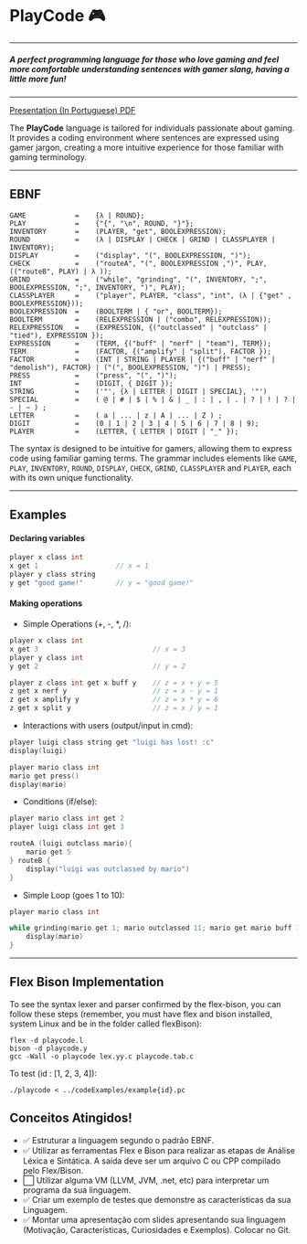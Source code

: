 # PlayCode :video_game:
---
##### *A perfect programming language for those who love gaming and feel more comfortable understanding sentences with gamer slang, having a little more fun!*
---

[Presentation (In Portuguese) PDF](apresentacao.pdf)

The **PlayCode** language is tailored for individuals passionate about gaming. It provides a coding environment where sentences are expressed using gamer jargon, creating a more intuitive experience for those familiar with gaming terminology.

---
## EBNF 

```plaintext
GAME            =    {λ | ROUND};
PLAY            =    {"{", "\n", ROUND, "}"};
INVENTORY       =    (PLAYER, "get", BOOLEXPRESSION);
ROUND           =    (λ | DISPLAY | CHECK | GRIND | CLASSPLAYER | INVENTORY);
DISPLAY         =    ("display", "(", BOOLEXPRESSION, ")");
CHECK           =    ("routeA", "(", BOOLEXPRESSION ,")", PLAY, (("routeB", PLAY) | λ ));
GRIND           =    ("while", "grinding", "(", INVENTORY, ";", BOOLEXPRESSION, ";", INVENTORY, ")", PLAY);
CLASSPLAYER     =    ("player", PLAYER, "class", "int", (λ | {"get" , BOOLEXPRESSION}));
BOOLEXPRESSION  =    (BOOLTERM | { "or", BOOLTERM});
BOOLTERM        =    (RELEXPRESSION | ("combo", RELEXPRESSION));
RELEXPRESSION   =    (EXPRESSION, {("outclassed" | "outclass" | "tied"), EXPRESSION });
EXPRESSION      =    (TERM, {("buff" | "nerf" | "team"), TERM});
TERM            =    (FACTOR, {("amplify" | "split"), FACTOR });
FACTOR          =    (INT | STRING | PLAYER | {("buff" | "nerf" | "demolish"), FACTOR} | ("(", BOOLEXPRESSION, ")") | PRESS);
PRESS           =    ("press", "(", ")");
INT             =    (DIGIT, { DIGIT });
STRING          =    ('"', {λ | LETTER | DIGIT | SPECIAL}, '"')
SPECIAL         =    ( @ | # | $ | % | & | _ | : | , | . | ? | ! | ? | - | ~ ) ;
LETTER          =    ( a | ... | z | A | ... | Z ) ;
DIGIT           =    (0 | 1 | 2 | 3 | 4 | 5 | 6 | 7 | 8 | 9);
PLAYER          =    (LETTER, { LETTER | DIGIT | "_" });
```

The syntax is designed to be intuitive for gamers, allowing them to express code using familiar gaming terms. The grammar includes elements like `GAME`, `PLAY`, `INVENTORY`, `ROUND`, `DISPLAY`, `CHECK`, `GRIND`, `CLASSPLAYER` and `PLAYER`, each with its own unique functionality.

---
## Examples

#### Declaring variables

```c
player x class int         
x get 1                   // x = 1
player y class string         
y get "good game!"        // y = "good game!"
```

#### Making operations

- Simple Operations (+, -, *, /):

```c
player x class int
x get 3                            // x = 3 
player y class int
y get 2                            // y = 2

player z class int get x buff y    // z = x + y = 5
z get x nerf y                     // z = x - y = 1
z get x amplify y                  // z = x * y = 6
z get x split y                    // z = x / y = 1 
```

- Interactions with users (output/input in cmd):

```c
player luigi class string get "luigi has lost! :c"
display(luigi)

player mario class int
mario get press()
display(mario)

```

- Conditions (if/else):
```c
player mario class int get 2
player luigi class int get 3

routeA (luigi outclass mario){
    mario get 5
} routeB {
    display("luigi was outclassed by mario")
}
```

- Simple Loop (goes 1 to 10):
```c
player mario class int

while grinding(mario get 1; mario outclassed 11; mario get mario buff 1){
    display(mario)
} 
```

---
## Flex Bison Implementation

To see the syntax lexer and parser confirmed by the flex-bison, you can follow these steps (remember, you must have flex and bison installed, system Linux and be in the folder called flexBison):

```
flex -d playcode.l
bison -d playcode.y
gcc -Wall -o playcode lex.yy.c playcode.tab.c
```

To test (id : [1, 2, 3, 4]):
```
./playcode < ../codeExamples/example{id}.pc
```

## Conceitos Atingidos!

- :white_check_mark: Estruturar a linguagem segundo o padrão EBNF.
- :white_check_mark: Utilizar as ferramentas Flex e Bison para realizar as etapas de Análise Léxica e Sintática. A saída
deve ser um arquivo C ou CPP compilado pelo Flex/Bison.
- :white_large_square: Utilizar alguma VM (LLVM, JVM, .net, etc) para interpretar um programa da sua linguagem.
- :white_check_mark: Criar um exemplo de testes que demonstre as características da sua Linguagem.
- :white_check_mark: Montar uma apresentação com slides apresentando sua linguagem (Motivação, Características, Curiosidades e Exemplos). Colocar no Git.


